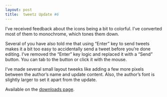 ```yaml
---
layout: post
title:  tweetz Update #6
---
```

I’ve received feedback about the icons being a bit to colorful. I’ve converted most of them to monochrome, which tones them down.

Several of you have also told me that using “Enter” key to send tweets makes it a bit too easy to accidentally send a tweet before you’re done editing. I’ve removed the “Enter” key logic and replaced it with a “Send” button. You can tab to the button or click it with the mouse.

I’ve made several small layout tweeks like adding a few more pixels between the author’s name and update content. Also, the author’s font is slightly larger to set it apart from the update. 

Available on the [downloads page](/downloads).
